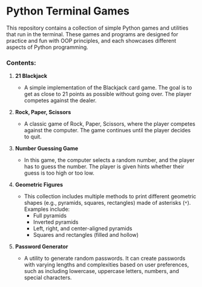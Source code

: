 # Python Terminal Games

This repository contains a collection of simple Python games and utilities that run in the terminal. These games and programs are designed for practice and fun with OOP principles, and each showcases different aspects of Python programming. 

### Contents:

1. **21 Blackjack**
   - A simple implementation of the Blackjack card game. The goal is to get as close to 21 points as possible without going over. The player competes against the dealer.

2. **Rock, Paper, Scissors**
   - A classic game of Rock, Paper, Scissors, where the player competes against the computer. The game continues until the player decides to quit.

3. **Number Guessing Game**
   - In this game, the computer selects a random number, and the player has to guess the number. The player is given hints whether their guess is too high or too low.

4. **Geometric Figures**
   - This collection includes multiple methods to print different geometric shapes (e.g., pyramids, squares, rectangles) made of asterisks (`*`). Examples include:
     - Full pyramids
     - Inverted pyramids
     - Left, right, and center-aligned pyramids
     - Squares and rectangles (filled and hollow)

5. **Password Generator**
   - A utility to generate random passwords. It can create passwords with varying lengths and complexities based on user preferences, such as including lowercase, uppercase letters, numbers, and special characters.
